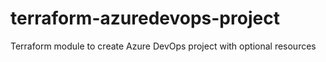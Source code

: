 # terraform-azuredevops-project
Terraform module to create Azure DevOps project with optional resources 
